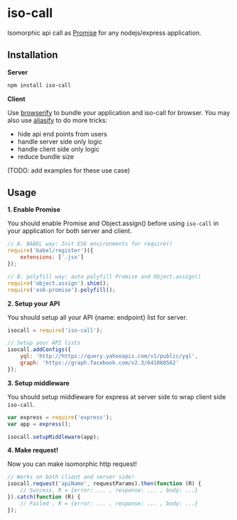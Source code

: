 iso-call
========

Isomorphic api call as <a href="https://developer.mozilla.org/en-US/docs/Web/JavaScript/Reference/Global_Objects/Promise">Promise</a> for any nodejs/express application.

Installation
------------

**Server**
```sh
npm install iso-call
```

**Client**

Use <a href="https://github.com/substack/node-browserify">browserify</a> to bundle your application and iso-call for browser. You may also use <a href="https://github.com/benbria/aliasify">aliasify</a> to do more tricks:
* hide api end points from users
* handle server side only logic
* handle client side only logic
* reduce bundle size

(TODO: add examples for these use case)

Usage
-----

**1. Enable Promise**

You should enable Promise and Object.assign() before using `iso-call` in your application for both server and client.

```javascript
// A. BABEL way: Init ES6 environments for require()
require('babel/register')({
    extensions: ['.jsx']
});

// B. polyfill way: auto polyfill Promise and Object.assign()
require('object.assign').shim();
require('es6-promise').polyfill();
```

**2. Setup your API**

You should setup all your API {name: endpoint} list for server.

```javascript
isocall = require('iso-call');

// Setup your API lists
isocall.addConfigs({
    yql: 'http://https://query.yahooapis.com/v1/public/yql',
    graph: 'https://graph.facebook.com/v2.3/641060562'
});
```

**3. Setup middleware**

You should setup middleware for express at server side to wrap client side `iso-call`.

```javascript
var express = require('express');
var app = express();

isocall.setupMiddleware(app);
```

**4. Make request!**

Now you can make isomorphic http request!

```javascript
// Works on both client and server side!
isocall.request('apiName', requestParams).then(function (R) {
    // Success, R = {error: ... , response: ... , body: ...}
}).catch(function (R) {
    // Failed , R = {error: ... , response: ... , body: ...}
});
```
